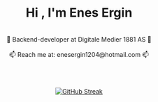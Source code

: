 <h1 align="center">Hi , I'm Enes Ergin</h1><br>

<div align="center">
  💼 Backend-developer at Digitale Medier 1881 AS 💼   
  <br><br>
  📫 Reach me at: enesergin1204@hotmail.com 📫
</div>

<br><br>

<div align="center">
  <a href="https://git.io/streak-stats"><img src="https://streak-stats.demolab.com?user=enesergin&theme=nightowl&date_format=j%20M%5B%20Y%5D&mode=weekly&card_width=600&hide_longest_streak=true" alt="GitHub Streak" /></a>
</div>
